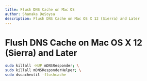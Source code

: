 ```yaml
---
title: Flush DNS Cache on Mac OS
author: Shanaka DeSoysa
description: Flush DNS Cache on Mac OS X 12 (Sierra) and Later
---
```


# Flush DNS Cache on Mac OS X 12 (Sierra) and Later

``` sh
sudo killall -HUP mDNSResponder; \
sudo killall mDNSResponderHelper; \
sudo dscacheutil -flushcache
```

